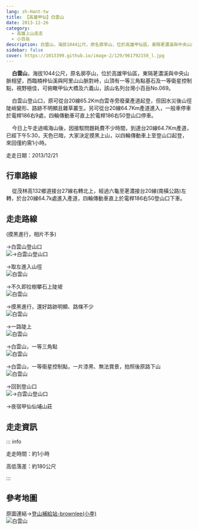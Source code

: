 ```yaml
---
lang: zh-Hant-tw
title: 【高雄甲仙】白雲山
date: 2013-12-26
category: 
  - 高雄上山走走
  - 小百岳
description: 白雲山，海拔1044公尺，原名廓亭山，位於高雄甲仙區，東隔荖濃溪與中央山脈相望，西臨楠梓仙溪與阿里山山脈對峙，山頂有一等三角點基石及一等衛星控制點，視野極佳，可俯瞰甲仙大橋及六義山，該山名列台灣小百岳No.069。 白雲山登山口，原可從台20線65.2Km白雲寺旁廢棄產道起登，但因水災後山徑陡峭變形、路跡不明顯且雜草叢生。另可從台20線64.7Km產道進入，一般車停車於電桿186右9處，四輪傳動車可直上於電桿186右50登山口停車。
sidebar: false
cover: https://1013399.github.io/image-2/129/961792150_l.jpg
---
```


    **白雲山**，海拔1044公尺，原名廓亭山，位於高雄甲仙區，東隔荖濃溪與中央山脈相望，西臨楠梓仙溪與阿里山山脈對峙，山頂有一等三角點基石及一等衛星控制點，視野極佳，可俯瞰甲仙大橋及六義山，該山名列台灣小百岳No.069。  

    白雲山登山口，原可從台20線65.2Km白雲寺旁廢棄產道起登，但因水災後山徑陡峭變形、路跡不明顯且雜草叢生。另可從台20線64.7Km產道進入，一般車停車於電桿186右9處，四輪傳動車可直上於電桿186右50登山口停車。  

<!-- more -->

    今日上午走過鳴海山後，因接駁問題耗費不少時間，到達台20線64.7Km產道，已經下午5:30，天色已暗，大家決定摸黑上山，以四輪傳動車上至登山口起登，來回僅約需1小時。

走走日期：2013/12/21

## 行車路線  
    從茂林高132鄉道接台27線右轉北上，經過六龜至荖濃接台20線(南橫公路)左轉，於台20線64.7k處進入產道，四輪傳動車直上於電桿186右50登山口下車。

## 走走路線
(摸黑進行，相片不多)  

→白雲山登山口  
![→白雲山登山口](https://1013399.github.io/image-2/129/961789807_l.jpg)

→取左進入山徑  
![白雲山](https://1013399.github.io/image-2/129/961790240_l.jpg)

→不久即拉樹攀石上陡坡  
![白雲山](https://1013399.github.io/image-2/129/961790638_l.jpg)

→摸黑進行，還好路跡明顯、路條不少  
![白雲山](https://1013399.github.io/image-2/129/961791029_l.jpg)

→一路陡上  
![白雲山](https://1013399.github.io/image-2/129/961791528_l.jpg)

→白雲山，一等三角點  
![白雲山](https://1013399.github.io/image-2/129/961792150_l.jpg)

→白雲山，一等衛星控制點，一片漆黑、無法賞景，拍照後原路下山  
![白雲山](https://1013399.github.io/image-2/129/961792568_l.jpg)

→回到登山口  
![→白雲山登山口](https://1013399.github.io/image-2/129/961793024_l.jpg)

→夜宿甲仙仙埔山莊

## 走走資訊

::: info

走走時間：約1小時

高低落差：約180公尺

:::

## 參考地圖  
原圖連結→[登山補給站-brownlee(小李)](http://www.keepon.com.tw/DiscussLoad.aspx?code=314B5CF9AEC3A19113F6CAA6F539A662EC0307A6CFBFD09C)  
![白雲山](https://1013399.github.io/image-2/129/961799479_l.jpg)
